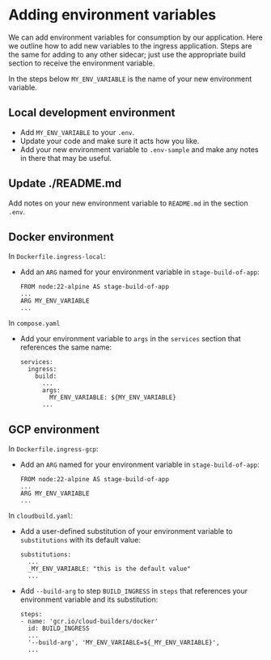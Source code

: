 # Adding environment variables

We can add environment variables for consumption by our application. Here we
outline how to add new variables to the ingress application. Steps are the same
for adding to any other sidecar; just use the appropriate build section to
receive the environment variable.

In the steps below `MY_ENV_VARIABLE` is the name of your new environment
variable.

## Local development environment

- Add `MY_ENV_VARIABLE` to your `.env`.
- Update your code and make sure it acts how you like.
- Add your new environment variable to `.env-sample` and make any notes
  in there that may be useful.

## Update ./README.md

Add notes on your new environment variable to `README.md` in the section
`.env`.

## Docker environment

In `Dockerfile.ingress-local`:

- Add an `ARG` named for your environment variable in `stage-build-of-app`:
 
  ```
  FROM node:22-alpine AS stage-build-of-app
  ...
  ARG MY_ENV_VARIABLE
  ...
  ```

In `compose.yaml`

- Add your environment variable to `args` in the `services` section that references
  the same name:

  ```
  services:
    ingress:
      build:
        ...
        args:
          MY_ENV_VARIABLE: ${MY_ENV_VARIABLE}
        ...
  ```

## GCP environment

In `Dockerfile.ingress-gcp`:

- Add an `ARG` named for your environment variable in `stage-build-of-app`:

  ```
  FROM node:22-alpine AS stage-build-of-app
  ...
  ARG MY_ENV_VARIABLE
  ...
  ```

In `cloudbuild.yaml`:

- Add a user-defined substitution of your environment variable to
  `substitutions` with its default value:

  ```
  substitutions:
    ...
    _MY_ENV_VARIABLE: "this is the default value"
    ...
  ```

- Add `--build-arg` to step `BUILD_INGRESS` in `steps` that references your
  environment variable and its substitution:

  ```
  steps:
  - name: 'gcr.io/cloud-builders/docker'
    id: BUILD_INGRESS
    ...
    '--build-arg', 'MY_ENV_VARIABLE=${_MY_ENV_VARIABLE}',
    ...
  ```

